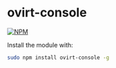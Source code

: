 ovirt-console
=============
[![NPM](https://nodei.co/npm/ovirt-console.png)](https://nodei.co/npm/ovirt-console/)

Install the module with:
```bash
sudo npm install ovirt-console -g
```
